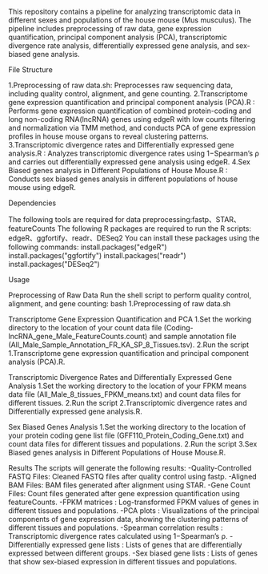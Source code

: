 This repository contains a pipeline for analyzing transcriptomic data in different sexes and populations of the house mouse (Mus musculus). The pipeline includes preprocessing of raw data, gene expression quantification, principal component analysis (PCA), transcriptomic divergence rate analysis, differentially expressed gene analysis, and sex-biased gene analysis.

File Structure

1.Preprocessing of raw data.sh: Preprocesses raw sequencing data, including quality control, alignment, and gene counting.
2.Transcriptome gene expression quantification and principal component analysis (PCA).R : Performs gene expression quantification of combined protein-coding and long non-coding RNA(lncRNA) genes using edgeR with low counts filtering and normalization via TMM method, and conducts PCA of gene expression profiles in house mouse organs to reveal clustering patterns.
3.Transcriptomic divergence rates and Differentially expressed gene analysis.R : Analyzes transcriptomic divergence rates using 1−Spearman’s ρ and carries out differentially expressed gene analysis using edgeR.
4.Sex Biased genes analysis in Different Populations of House Mouse.R : Conducts sex biased genes analysis in different populations of house mouse using edgeR.

Dependencies

The following tools are required for data preprocessing:fastp、STAR、featureCounts
The following R packages are required to run the R scripts: edgeR、ggfortify、readr、DESeq2
You can install these packages using the following commands: 
	install.packages("edgeR")
	install.packages("ggfortify")
	install.packages("readr")
	install.packages("DESeq2")

Usage

Preprocessing of Raw Data
Run the shell script to perform quality control, alignment, and gene counting: bash 1.Preprocessing of raw data.sh

Transcriptome Gene Expression Quantification and PCA
1.Set the working directory to the location of your count data file (Coding-lncRNA_gene_Male_FeatureCounts.count) and sample annotation file (All_Male_Sample_Annotation_FR_KA_SP_8_Tissues.tsv).
2.Run the script 1.Transcriptome gene expression quantification and principal component analysis (PCA).R.

Transcriptomic Divergence Rates and Differentially Expressed Gene Analysis
1.Set the working directory to the location of your FPKM means data file (All_Male_8_tissues_FPKM_means.txt) and count data files for different tissues.
2.Run the script 2.Transcriptomic divergence rates and Differentially expressed gene analysis.R.

Sex Biased Genes Analysis
1.Set the working directory to the location of your protein coding gene list file (GFF110_Protein_Coding_Gene.txt) and count data files for different tissues and populations.
2.Run the script 3.Sex Biased genes analysis in Different Populations of House Mouse.R.

Results
The scripts will generate the following results:
-Quality-Controlled FASTQ Files: Cleaned FASTQ files after quality control using fastp.
-Aligned BAM Files: BAM files generated after alignment using STAR.
-Gene Count Files: Count files generated after gene expression quantification using featureCounts.
-FPKM matrices : Log-transformed FPKM values of genes in different tissues and populations.
-PCA plots : Visualizations of the principal components of gene expression data, showing the clustering patterns of different tissues and populations.
-Spearman correlation results : Transcriptomic divergence rates calculated using 1−Spearman’s ρ.
-Differentially expressed gene lists : Lists of genes that are differentially expressed between different groups.
-Sex biased gene lists : Lists of genes that show sex-biased expression in different tissues and populations.